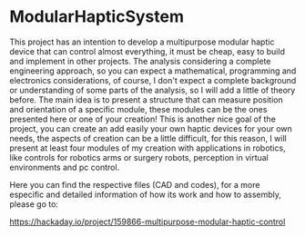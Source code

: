 # ModularHapticSystem
This project has an intention to develop a multipurpose modular haptic device that can control almost everything, it must be cheap, easy to build and implement in other projects. The analysis considering a complete engineering approach, so you can expect a mathematical, programming and electronics considerations, of course, I don't expect a complete background or understanding of some parts of the analysis, so I will add a little of theory before.   The main idea is to present a structure that can measure position and orientation of a specific module, these modules can be the ones presented here or one of your creation! This is another nice goal of the project, you can create an add easily your own haptic devices for your own needs, the aspects of creation can be a little difficult, for this reason, I will present at least four modules of my creation with applications in robotics, like controls for robotics arms or surgery robots, perception in virtual environments and pc control.

Here you can find the respective files (CAD and codes), for a more especific and detailed information of how its work and how to assembly, please go to:

https://hackaday.io/project/159866-multipurpose-modular-haptic-control
